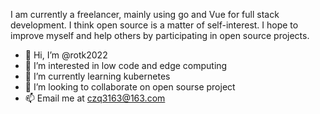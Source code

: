 I am currently a freelancer, mainly using go and Vue for full stack development. I think open source is a matter of self-interest. I hope to improve myself and help others by participating in open source projects.
- 👋 Hi, I’m @rotk2022
- 👀 I’m interested in low code and edge computing
- 🌱 I’m currently learning kubernetes
- 💞️ I’m looking to collaborate on open sourse project
- 📫 Email me at czq3163@163.com

<!---
rotk2022/rotk2022 is a ✨ special ✨ repository because its `README.md` (this file) appears on your GitHub profile.
You can click the Preview link to take a look at your changes.
--->
